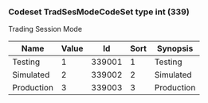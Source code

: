 ### Codeset TradSesModeCodeSet type int (339)

Trading Session Mode

| Name       | Value | Id     | Sort | Synopsis   |
|------------|-------|--------|------|------------|
| Testing    | 1     | 339001 | 1    | Testing    |
| Simulated  | 2     | 339002 | 2    | Simulated  |
| Production | 3     | 339003 | 3    | Production |

